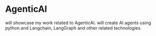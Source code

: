 # AgenticAI
will showcase my work related to AgenticAI. will create AI agents using python and Langchain, LangGraph and other related technologies.
